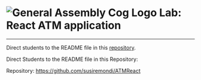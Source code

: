 # ![General Assembly Cog Logo](https://ga-dash.s3.amazonaws.com/production/assets/logo-9f88ae6c9c3871690e33280fcf557f33.png) Lab: React ATM application

--------


Direct students to the README file in this [repository](https://git.generalassemb.ly/react-development/react-development-course-materials/tree/master/Additional%20Resources/TicTacToe%20Lab).

Direct Students to the README file in this Repository:

Repository: https://github.com/susiremondi/ATMReact

